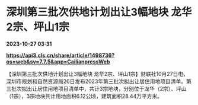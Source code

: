 # 深圳第三批次供地计划出让3幅地块 龙华2宗、坪山1宗

**2023-10-27 03:31**

**https://api3.cls.cn/share/article/1498736?os=web&sv=7.7.5&app=CailianpressWeb**

【深圳第三批次供地计划出让3幅地块 龙华2宗、坪山1宗】财联社10月27日电，深圳市规划和自然资源局26日发布2023年第三批次拟出让居住用地项目清单。第三批次拟出让居住用地项目清单中，共计3宗地块，分别位于龙华（2宗）、坪山（1宗），3宗地块共计用地面积6.12公顷，建筑面积28.44万平方米。